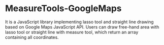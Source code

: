 # MeasureTools-GoogleMaps
It is a JavaScript library implementing lasso tool and straight line drawing based on Google Maps JavaScript API. Users can draw free-hand area with lasso tool or straight line with measure tool, which return an array containing all coordinates.
